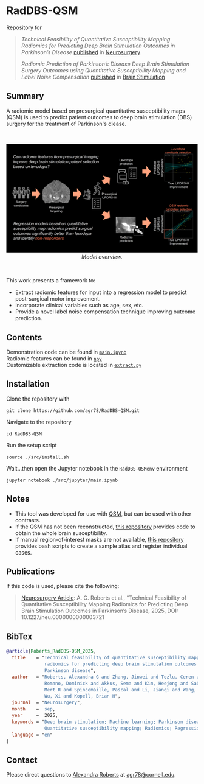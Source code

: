 # RadDBS-QSM
Repository for 
>_Technical Feasibility of Quantitative Susceptibility Mapping Radiomics for Predicting
Deep Brain Stimulation Outcomes in Parkinson’s Disease_
>[published](https://pubmed.ncbi.nlm.nih.gov/40965145/)  in [Neurosurgery](https://journals.lww.com/neurosurgery/pages/default.aspx) 
>
>_Radiomic Prediction of Parkinson’s Disease Deep Brain Stimulation Surgery Outcomes using Quantitative Susceptibility Mapping and Label Noise Compensation_ 
>[published](https://www.brainstimjrnl.com/article/S1935-861X(25)00166-4/fulltext) in [Brain Stimulation](https://www.brainstimjrnl.com/)


## Summary
A radiomic model based on presurgical quantitative susceptibility maps (QSM) is used to predict patient outcomes to deep brain stimulation (DBS) surgery for the treatment of Parkinson's diease.

<br/>

<p align="center">
   <img src="./data/jpg/wf.jpg"/></br>
   <i>Model overview.</i>
</p>

<br/>

This work presents a framework to: <br/>
* Extract radiomic features for input into a regression model to predict post-surgical motor improvement. <br/>
* Incorporate clinical variables such as age, sex, etc.
* Provide a novel label noise compensation technique improving outcome prediction. <br/>


## Contents
Demonstration code can be found in [`main.ipynb`](https://github.com/agr78/RadDBS-QSM/blob/main/src/jupyter/main.ipynb) <br/>
Radiomic features can be found in [`npy`](https://github.com/agr78/RadDBS-QSM/tree/main/data/npy/rp) <br/>
Customizable extraction code is located in [`extract.py`](https://github.com/agr78/RadDBS-QSM/blob/main/src/jupyter/extract.py) <br/>


## Installation
Clone the repository with
```
git clone https://github.com/agr78/RadDBS-QSM.git
```
Navigate to the repository
```
cd RadDBS-QSM
```
Run the setup script
```
source ./src/install.sh
```
Wait...then open the Jupyter notebook in the `RadDBS-QSMenv` environment
```
jupyter notebook ./src/jupyter/main.ipynb
```

## Notes
* This tool was developed for use with [QSM](https://mriquestions.com/quantitative-susceptibility.html), but can be used with other contrasts.
* If the QSM has not been reconstructed, [this repository](https://github.com/agr78/mSMV?tab=readme-ov-file#summary) provides code to obtain the whole brain susceptibility.
* If manual region-of-interest masks are not available, [this repository](https://github.com/agr78/mSMV/blob/atlas/README.md) provides bash scripts to create a sample atlas and register individual cases.



## Publications
If this code is used, please cite the following:
> [Neurosurgery Article](https://doi.org/10.1227/neu.0000000000003721): A. G. Roberts et al., "Technical Feasibility of Quantitative Susceptibility Mapping Radiomics for Predicting Deep Brain Stimulation Outcomes in Parkinson’s Disease, 2025, DOI: 10.1227/neu.0000000000003721
> 

## BibTex

```bibtex
@article{Roberts_RadDBS-QSM_2025,
  title    = "Technical feasibility of quantitative susceptibility mapping
              radiomics for predicting deep brain stimulation outcomes in
              Parkinson disease",
  author   = "Roberts, Alexandra G and Zhang, Jinwei and Tozlu, Ceren and
              Romano, Dominick and Akkus, Sema and Kim, Heejong and Sabuncu,
              Mert R and Spincemaille, Pascal and Li, Jianqi and Wang, Yi and
              Wu, Xi and Kopell, Brian H",
  journal  = "Neurosurgery",
  month    =  sep,
  year     =  2025,
  keywords = "Deep brain stimulation; Machine learning; Parkinson disease;
              Quantitative susceptibility mapping; Radiomics; Regression",
  language = "en"
}
```

## Contact
Please direct questions to [Alexandra Roberts](https://github.com/agr78) at agr78@cornell.edu.
